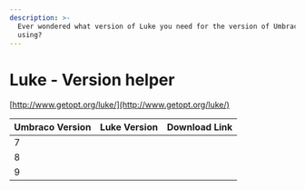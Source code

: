 ```yaml
---
description: >-
  Ever wondered what version of Luke you need for the version of Umbraco you are
  using?
---
```


# Luke - Version helper

[http://www.getopt.org/luke/](http://www.getopt.org/luke/)

| Umbraco Version | Luke Version | Download Link |
| --------------- | ------------ | ------------- |
| 7               |              |               |
| 8               |              |               |
| 9               |              |               |
